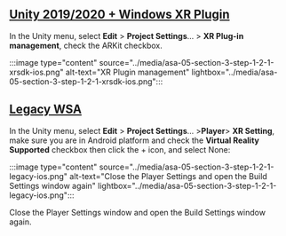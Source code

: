 ## [Unity 2019/2020 + Windows XR Plugin](#tab/winxr)

In the Unity menu, select **Edit** > **Project Settings**... > **XR Plug-in management**, check the ARKit checkbox.

:::image type="content" source="../media/asa-05-section-3-step-1-2-1-xrsdk-ios.png" alt-text="XR Plugin management" lightbox="../media/asa-05-section-3-step-1-2-1-xrsdk-ios.png":::

## [Legacy WSA](#tab/wsa)

In the Unity menu, select **Edit** > **Project Settings**... >**Player**> **XR Setting**, make sure you are in Android platform and check the **Virtual Reality Supported** checkbox then click the + icon, and select None:

:::image type="content" source="../media/asa-05-section-3-step-1-2-1-legacy-ios.png" alt-text="Close the Player Settings and open the Build Settings window again" lightbox="../media/asa-05-section-3-step-1-2-1-legacy-ios.png":::

Close the Player Settings window and open the Build Settings window again.
